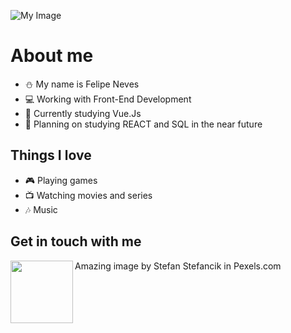 ![My Image](pexels-stefan-stefancik.jpg)
# About me
- :snowman: My name is Felipe Neves
- 💻 Working with Front-End Development
- 🌱 Currently studying Vue.Js
- 📑 Planning on studying REACT and SQL in the near future

## Things I love
- 🎮 Playing games 
- 📺 Watching movies and series
- 🎶 Music

## Get in touch with me
[<img align="left" width="100px" src="https://img.shields.io/badge/LinkedIn-0077B5?style=for-the-badge&logo=linkedin&logoColor=white"/>][linkedin]

[linkedin]: https://www.linkedin.com/in/felipe-rodolfo-ribeiro-das-neves-485361183/
<!--
**SnowySnoww/SnowySnoww** is a ✨ _special_ ✨ repository because its `README.md` (this file) appears on your GitHub profile.

Here are some ideas to get you started:

- 🔭 I’m currently working on ...
- 🌱 I’m currently learning ...
- 👯 I’m looking to collaborate on ...
- 🤔 I’m looking for help with ...
- 💬 Ask me about ...
- 📫 How to reach me: ...
- 😄 Pronouns: ...
- ⚡ Fun fact: ...
-->

Amazing image by Stefan Stefancik in Pexels.com
